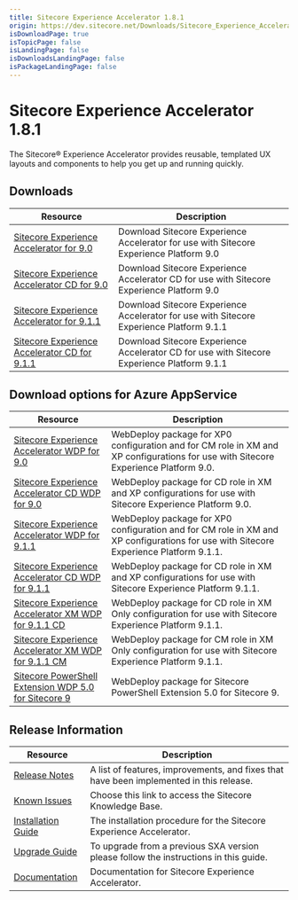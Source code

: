 ```yaml
---
title: Sitecore Experience Accelerator 1.8.1
origin: https://dev.sitecore.net/Downloads/Sitecore_Experience_Accelerator/18/Sitecore_Experience_Accelerator_181.aspx
isDownloadPage: true
isTopicPage: false
isLandingPage: false
isDownloadsLandingPage: false
isPackageLandingPage: false
---
```


# Sitecore Experience Accelerator 1.8.1

The Sitecore® Experience Accelerator provides reusable, templated UX layouts and components to help you get up and running quickly.

## Downloads

 | Resource | Description |
 | --- | --- |
 | [Sitecore Experience Accelerator for 9.0](https://scdp.blob.core.windows.net/downloads/Sitecore%20Experience%20Accelerator/18/Sitecore%20Experience%20Accelerator%20181/Secure/Sitecore%20Experience%20Accelerator%201.8.1%20rev.%20190319%20for%209.0.zip) | Download Sitecore Experience Accelerator for use with Sitecore Experience Platform 9.0 |
 | [Sitecore Experience Accelerator CD for 9.0](https://scdp.blob.core.windows.net/downloads/Sitecore%20Experience%20Accelerator/18/Sitecore%20Experience%20Accelerator%20181/Secure/Sitecore%20Experience%20Accelerator%201.8.1%20rev.%20190319%20for%209.0%20CD.zip) | Download Sitecore Experience Accelerator CD for use with Sitecore Experience Platform 9.0 |
 | [Sitecore Experience Accelerator for 9.1.1](https://scdp.blob.core.windows.net/downloads/Sitecore%20Experience%20Accelerator/18/Sitecore%20Experience%20Accelerator%20181/Secure/Sitecore%20Experience%20Accelerator%201.8.1%20rev.%20190319%20for%209.1.1.zip) | Download Sitecore Experience Accelerator for use with Sitecore Experience Platform 9.1.1 |
 | [Sitecore Experience Accelerator CD for 9.1.1](https://scdp.blob.core.windows.net/downloads/Sitecore%20Experience%20Accelerator/18/Sitecore%20Experience%20Accelerator%20181/Secure/Sitecore%20Experience%20Accelerator%201.8.1%20rev.%20190319%20for%209.1.1%20CD.zip) | Download Sitecore Experience Accelerator CD for use with Sitecore Experience Platform 9.1.1 |

## Download options for Azure AppService

 | Resource | Description |
 | --- | --- |
 | [Sitecore Experience Accelerator WDP for 9.0](https://scdp.blob.core.windows.net/downloads/Sitecore%20Experience%20Accelerator/18/Sitecore%20Experience%20Accelerator%20181/Secure/Sitecore%20Experience%20Accelerator%201.8.1%20rev.%20190319%20for%209.0.scwdp.zip) | WebDeploy package for XP0 configuration and for CM role in XM and XP configurations for use with Sitecore Experience Platform 9.0. |
 | [Sitecore Experience Accelerator CD WDP for 9.0](https://scdp.blob.core.windows.net/downloads/Sitecore%20Experience%20Accelerator/18/Sitecore%20Experience%20Accelerator%20181/Secure/Sitecore%20Experience%20Accelerator%201.8.1%20rev.%20190319%20for%209.0%20CD.scwdp.zip) | WebDeploy package for CD role in XM and XP configurations for use with Sitecore Experience Platform 9.0. |
 | [Sitecore Experience Accelerator WDP for 9.1.1](https://scdp.blob.core.windows.net/downloads/Sitecore%20Experience%20Accelerator/18/Sitecore%20Experience%20Accelerator%20181/Secure/Sitecore%20Experience%20Accelerator%201.8.1%20rev.%20190319%20for%209.1.1.scwdp.zip) | WebDeploy package for XP0 configuration and for CM role in XM and XP configurations for use with Sitecore Experience Platform 9.1.1. |
 | [Sitecore Experience Accelerator CD WDP for 9.1.1](https://scdp.blob.core.windows.net/downloads/Sitecore%20Experience%20Accelerator/18/Sitecore%20Experience%20Accelerator%20181/Secure/Sitecore%20Experience%20Accelerator%201.8.1%20rev.%20190319%20for%209.1.1%20CD.scwdp.zip) | WebDeploy package for CD role in XM and XP configurations for use with Sitecore Experience Platform 9.1.1. |
 | [Sitecore Experience Accelerator XM WDP for 9.1.1 CD](https://scdp.blob.core.windows.net/downloads/Sitecore%20Experience%20Accelerator/18/Sitecore%20Experience%20Accelerator%20181/Secure/Sitecore%20Experience%20Accelerator%20XM%201.8.1%20rev.%20190319%20for%209.1.1%20CD.scwdp.zip) | WebDeploy package for CD role in XM Only configuration for use with Sitecore Experience Platform 9.1.1. |
 | [Sitecore Experience Accelerator XM WDP for 9.1.1 CM](https://scdp.blob.core.windows.net/downloads/Sitecore%20Experience%20Accelerator/18/Sitecore%20Experience%20Accelerator%20181/Secure/Sitecore%20Experience%20Accelerator%20XM%201.8.1%20rev.%20190319%20for%209.1.1.scwdp.zip) | WebDeploy package for CM role in XM Only configuration for use with Sitecore Experience Platform 9.1.1. |
 | [Sitecore PowerShell Extension WDP 5.0 for Sitecore 9](https://scdp.blob.core.windows.net/downloads/Sitecore%20Experience%20Accelerator/18/Sitecore%20Experience%20Accelerator%20180/Secure/Sitecore%20PowerShell%20Extensions-5.0.scwdp.zip) | WebDeploy package for Sitecore PowerShell Extension 5.0 for Sitecore 9. |

## Release Information

 | Resource | Description |
 | --- | --- |
 | [Release Notes](/downloads/Sitecore_Experience_Accelerator/18/Sitecore_Experience_Accelerator_181/Release_Notes) | A list of features, improvements, and fixes that have been implemented in this release. |
 | [Known Issues](https://kb.sitecore.net/articles/196733) | Choose this link to access the Sitecore Knowledge Base. |
 | [Installation Guide](https://scdp.blob.core.windows.net/downloads/Sitecore%20Experience%20Accelerator/18/Sitecore%20Experience%20Accelerator%20181/Secure/SXA-1.8.1-Installation-Guide.pdf) | The installation procedure for the Sitecore Experience Accelerator. |
 | [Upgrade Guide](https://scdp.blob.core.windows.net/downloads/Sitecore%20Experience%20Accelerator/18/Sitecore%20Experience%20Accelerator%20181/Secure/SXA-1.8.1-Upgrade-Guide.pdf) | To upgrade from a previous SXA version please follow the instructions in this guide. |
 | [Documentation](https://doc.sitecore.com/developers/sxa/18/sitecore-experience-accelerator/en/index-en.html) | Documentation for Sitecore Experience Accelerator. |